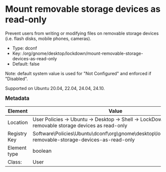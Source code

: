 # Mount removable storage devices as read-only

Prevent users from writing or modifying files on removable storage devices (i.e. flash disks, mobile phones, cameras).

- Type: dconf
- Key: /org/gnome/desktop/lockdown/mount-removable-storage-devices-as-read-only
- Default: false

Note: default system value is used for "Not Configured" and enforced if "Disabled".

Supported on Ubuntu 20.04, 22.04, 24.04, 24.10.



<span style="font-size: larger;">**Metadata**</span>

| Element      | Value            |
| ---          | ---              |
| Location     | User Policies -> Ubuntu -> Desktop -> Shell -> LockDown -> Mount removable storage devices as read-only    |
| Registry Key | Software\Policies\Ubuntu\dconf\org\gnome\desktop\lockdown\mount-removable-storage-devices-as-read-only         |
| Element type | boolean |
| Class:       | User       |
